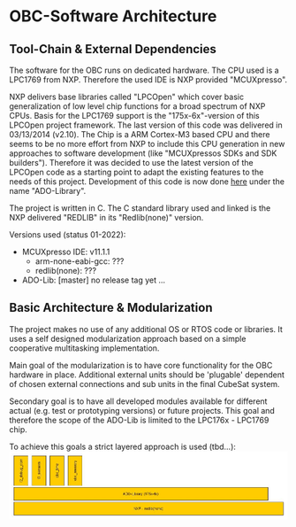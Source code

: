 OBC-Software Architecture
=========================

Tool-Chain & External Dependencies
----------------------------------

The software for the OBC runs on dedicated hardware. The CPU used is a LPC1769 from NXP. 
Therefore the used IDE is NXP provided "MCUXpresso".

NXP delivers base libraries called "LPCOpen" which cover basic generalization of low level chip functions for a broad spectrum of NXP CPUs. Basis for the LPC1769 support is the "175x-6x"-version of this LPCOpen project framework. The last version of this code was delivered in 03/13/2014 (v2.10). The Chip is a ARM Cortex-M3 based CPU and there seems to be no more effort from NXP to include this CPU generation in new approaches to software development (like "MCUXpressos SDKs and SDK builders"). Therefore it was decided to use the latest version of the LPCOpen code as a starting point to adapt the existing features to the needs of this project. Development of this code is now done  [here](https://github.com/RobertK66/ado-chip-175x-6x) under the name "ADO-Library".

The project is written in C. The C standard library used and linked is the NXP delivered "REDLIB" in its "Redlib(none)" version.

Versions used (status 01-2022):

- MCUXpresso IDE: v11.1.1
	- arm-none-eabi-gcc: ???
	- redlib(none): ???
- ADO-Lib: \[master\] no release tag yet ...


Basic Architecture & Modularization
-----------------------------------

The project makes no use of any additional OS or RTOS code or libraries. It uses a self designed modularization approach based on a simple cooperative multitasking implementation.

Main goal of the modularization is to have core functionality for the OBC hardware in place. Additional external units should be 'plugable' dependent of chosen external connections 
and sub units in the final CubeSat system. 

Secondary goal is to have all developed modules available for different actual (e.g. test or prototyping versions) or future projects. This goal and therefore the scope of the ADO-Lib 
is limited to the LPC176x - LPC1769 chip.

To achieve this goals a strict layered approach is used (tbd...):
![Basic Architecture](pic/architecture.jpg)


 
  
